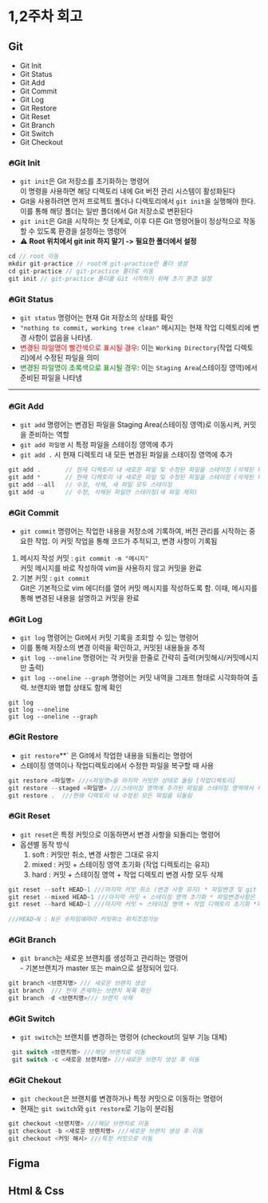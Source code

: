 # 1,2주차 회고

## Git

- Git Init
- Git Status
- Git Add
- Git Commit
- Git Log
- Git Restore
- Git Reset
- Git Branch
- Git Switch
- Git Checkout

### 🔥Git Init

- `git init`은 Git 저장소를 초기화하는 명령어  
  이 명령을 사용하면 해당 디렉토리 내에 Git 버전 관리 시스템이 활성화된다
- Git을 사용하려면 먼저 프로젝트 폴더나 디렉토리에서 `git init`을 실행해야 한다. 이를 통해 해당 폴더는 일반 폴더에서 Git 저장소로 변환된다
- `git init`은 Git을 시작하는 첫 단계로, 이후 다른 Git 명령어들이 정상적으로 작동할 수 있도록 환경을 설정하는 명령어
- ⚠️ **Root 위치에서 git init 하지 말기 -> 필요한 폴더에서 설정**

```javascript
cd // root 이동
mkdir git-practice // root에 git-practice란 폴더 생성
cd git-practice // git-practice 폴더로 이동
git init // git-practice 폴더를 Git 시작하기 위해 초기 환경 설정
```

### 🔥Git Status

- `git status` 명령어는 현재 Git 저장소의 상태를 확인
- `"nothing to commit, working tree clean"` 메시지는 현재 작업 디렉토리에 변경 사항이 없음을 나타냄.
- <span style="color:red">변경된 파일명이 빨간색으로 표시될 경우</span>: 이는 `Working Directory`(작업 디렉토리)에서 수정된 파일을 의미
- <span style="color:green">변경된 파일명이 초록색으로 표시될 경우</span>: 이는 `Staging Area`(스테이징 영역)에서 준비된 파일을 나타냄

---

### 🔥Git Add

- `git add` 명령어는 변경된 파일을 Staging Area(스테이징 영역)로 이동시켜, 커밋을 준비하는 역할
- `git add 파일명` 시 특정 파일을 스테이징 영역에 추가
- `git add .` 시 현재 디렉토리 내 모든 변경된 파일을 스테이징 영역에 추가

```javascript
git add .       // 현재 디렉토리 내 새로운 파일 및 수정된 파일을 스테이징 (삭제된 파일 제외)
git add *       // 현재 디렉토리 내 새로운 파일 및 수정된 파일을 스테이징 (삭제된 파일 제외)
git add --all   // 수정, 삭제, 새 파일 모두 스테이징
git add -u      // 수정, 삭제된 파일만 스테이징(새 파일 제외)
```

### 🔥Git Commit

- `git commit` 명령어는 작업한 내용을 저장소에 기록하여, 버전 관리를 시작하는 중요한 작업. 이 커밋 작업을 통해 코드가 추적되고, 변경 사항이 기록됨

1.  메시지 작성 커밋 : `git commit -m "메시지"`  
    커밋 메시지를 바로 작성하여 vim을 사용하지 않고 커밋을 완료
2.  기본 커밋 : `git commit`  
    Git은 기본적으로 vim 에디터를 열어 커밋 메시지를 작성하도록 함. 이때, 메시지를 통해 변경된 내용을 설명하고 커밋을 완료

### 🔥Git Log

- `git log` 명령어는 Git에서 커밋 기록을 조회할 수 있는 명령어
- 이를 통해 저장소의 변경 이력을 확인하고, 커밋된 내용들을 추적
- `git log --oneline` 명령어는 각 커밋을 한줄로 간략히 출력(커밋해시/커밋메시지만 출력)
- `git log --oneline --graph` 명령어는 커밋 내역을 그래프 형태로 시각화하여 출력. 브랜치와 병합 상태도 함께 확인

```
git log
git log --oneline
git log --oneline --graph
```

### 🔥Git Restore

- `git restore`\*\*` 은 Git에서 작업한 내용을 되돌리는 명령어
- 스테이징 영역이나 작업디렉토리에서 수정한 파일을 복구할 때 사용
  ​

```javascript
git restore <파일명> ///<파일명>을 마지막 커밋한 상태로 돌림 [작업디렉토리]
git restore --staged <파일명> ///스테이징 영역에 추가된 파일을 스테이징 영역에서 제거 [스테이징영역]
git restore .  ///현재 디렉토리 내 수정된 모든 파일을 되돌림
```

### 🔥Git Reset

- `git reset`은 특정 커밋으로 이동하면서 변경 사항을 되돌리는 명령어
- 옵션별 동작 방식
  1.  soft : 커밋만 취소, 변경 사항은 그대로 유지
  2.  mixed : 커밋 + 스테이징 영역 초기화 (작업 디렉토리는 유지)
  3.  hard : 커밋 + 스테이징 영역 + 작업 디렉토리 변경 사항 모두 삭제
      ​

```javascript
git reset --soft HEAD~1 ///마지막 커밋 취소 (변경 사항 유지) * 파일변경 및 git add 는 유지
git reset --mixed HEAD~1 ///마지막 커밋 + 스테이징 영역 초기화 * 파일변경사항은 유지
git reset --hard HEAD~1 ///마지막 커밋 + 스테이징 영역 + 작업 디렉토리 초기화 *파일변경사항삭제`
​
///HEAD~N : N은 숫자임에따라 커밋취소 위치조정가능
```

### 🔥Git Branch

- `git branch`는 새로운 브랜치를 생성하고 관리하는 명령어  
   \- 기본브랜치가 master 또는 main으로 설정되어 있다.
  ​

```javascript
git branch <브랜치명> /// 새로운 브랜치 생성
git branch  /// 현재 존재하는 브랜치 목록 확인
git branch -d <브랜치명>/// 브랜치 삭제
```

### 🔥Git Switch

- `git switch`는 브랜치를 변경하는 명령어 (checkout의 일부 기능 대체)
  ​

```javascript
 git switch <브랜치명> ///해당 브랜치로 이동
 git switch -c <새로운 브랜치명> ///새로운 브랜치 생성 후 이동
```

### 🔥Git Chekout

- `git checkout`은 브랜치를 변경하거나 특정 커밋으로 이동하는 명령어
- 현재는 `git switch`와 `git restore`로 기능이 분리됨
  ​

```javascript
git checkout <브랜치명> ///해당 브랜치로 이동
git checkout -b <새로운 브랜치명> ///새로운 브랜치 생성 후 이동
git checkout <커밋 해시> ///특정 커밋으로 이동
```

## Figma

## Html & Css
